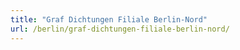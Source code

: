 ```yaml
---
title: "Graf Dichtungen Filiale Berlin-Nord"
url: /berlin/graf-dichtungen-filiale-berlin-nord/
---
```

